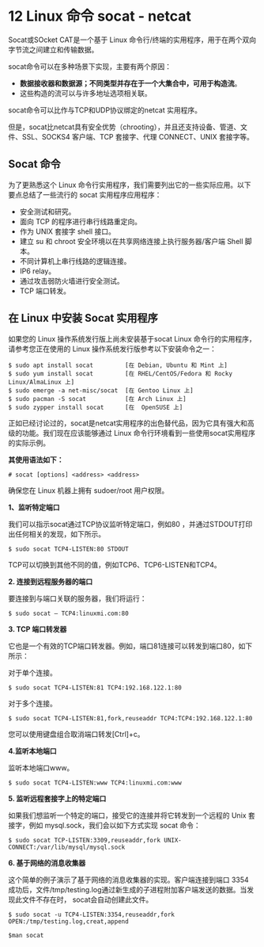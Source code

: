 # **12 Linux 命令 socat - netcat**

Socat或SOcket CAT是一个基于 Linux 命令行/终端的实用程序，用于在两个双向字节流之间建立和传输数据。

socat命令可以在多种场景下实现，主要有两个原因：


* **数据接收器和数据源；不同类型并存在于一个大集合中，可用于构造流**。
* 这些构造的流可以与许多地址选项相关联。



socat命令可以比作与TCP和UDP协议绑定的netcat 实用程序。

但是，socat比netcat具有安全优势（chrooting），并且还支持设备、管道、文件、SSL、SOCKS4 客户端、TCP 套接字、代理 CONNECT、UNIX 套接字等。

## **Socat 命令**


为了更熟悉这个 Linux 命令行实用程序，我们需要列出它的一些实际应用。以下要点总结了一些流行的 socat 实用程序应用程序：

* 安全测试和研究。
* 面向 TCP 的程序进行串行线路重定向。
* 作为 UNIX 套接字 shell 接口。
* 建立 su 和 chroot 安全环境以在共享网络连接上执行服务器/客户端 Shell 脚本。
* 不同计算机上串行线路的逻辑连接。
* IP6 relay。
* 通过攻击弱防火墙进行安全测试。
* TCP 端口转发。

## **在 Linux 中安装 Socat 实用程序**

如果您的 Linux 操作系统发行版上尚未安装基于socat Linux 命令行的实用程序，请参考您正在使用的 Linux 操作系统发行版参考以下安装命令之一：

```
$ sudo apt install socat         [在 Debian, Ubuntu 和 Mint 上]
$ sudo yum install socat         [在 RHEL/CentOS/Fedora 和 Rocky Linux/AlmaLinux 上]
$ sudo emerge -a net-misc/socat  [在 Gentoo Linux 上]
$ sudo pacman -S socat           [在 Arch Linux 上]
$ sudo zypper install socat      [在  OpenSUSE 上]
```

正如已经讨论过的，socat是netcat实用程序的出色替代品，因为它具有强大和高级的功能。我们现在应该能够通过 Linux 命令行环境看到一些使用socat实用程序的实际示例。

**其使用语法如下：**

```
# socat [options] <address> <address>
```

确保您在 Linux 机器上拥有 sudoer/root 用户权限。

**1、监听特定端口**


我们可以指示socat通过TCP协议监听特定端口，例如80 ，并通过STDOUT打印出任何相关的发现，如下所示。


```
$ sudo socat TCP4-LISTEN:80 STDOUT
```

TCP可以切换到其他不同的值，例如TCP6、TCP6-LISTEN和TCP4。


**2. 连接到远程服务器的端口**

要连接到与端口关联的服务器，我们将运行：

```
$ sudo socat – TCP4:linuxmi.com:80
```

**3. TCP 端口转发器**

它也是一个有效的TCP端口转发器。例如，端口81连接可以转发到端口80，如下所示：

对于单个连接。

```
$ sudo socat TCP4-LISTEN:81 TCP4:192.168.122.1:80
```

对于多个连接。

```
$ sudo socat TCP4-LISTEN:81,fork,reuseaddr TCP4:TCP4:192.168.122.1:80
```

您可以使用键盘组合取消端口转发[Ctrl]+c。

**4.监听本地端口**

监听本地端口www。

```
$ sudo socat TCP4-LISTEN:www TCP4:linuxmi.com:www
```

**5. 监听远程套接字上的特定端口**

如果我们想监听一个特定的端口，接受它的连接并将它转发到一个远程的 Unix 套接字，例如 mysql.sock，我们会以如下方式实现 socat 命令：

```
$ sudo socat TCP-LISTEN:3309,reuseaddr,fork UNIX-CONNECT:/var/lib/mysql/mysql.sock
```

**6. 基于网络的消息收集器**


这个简单的例子演示了基于网络的消息收集器的实现。客户端连接到端口 3354 成功后，文件/tmp/testing.log通过新生成的子进程附加客户端发送的数据。当发现此文件不存在时， socat会自动创建此文件。

```
$ sudo socat -u TCP4-LISTEN:3354,reuseaddr,fork OPEN:/tmp/testing.log,creat,append
```

```
$man socat
```